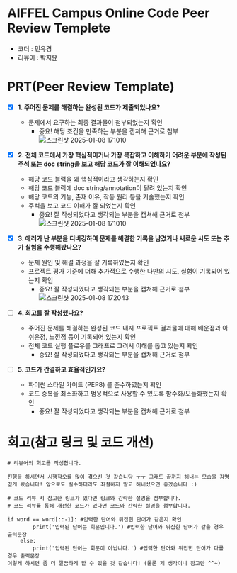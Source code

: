 # AIFFEL Campus Online Code Peer Review Templete
- 코더 : 민유경  
- 리뷰어 : 박지윤  


# PRT(Peer Review Template)
- [x]  **1. 주어진 문제를 해결하는 완성된 코드가 제출되었나요?**
    - 문제에서 요구하는 최종 결과물이 첨부되었는지 확인
        - 중요! 해당 조건을 만족하는 부분을 캡쳐해 근거로 첨부
          ![스크린샷 2025-01-08 171010](https://github.com/user-attachments/assets/551feffa-3b64-45c7-a2af-a8d697c8567e)

          
    
- [x]  **2. 전체 코드에서 가장 핵심적이거나 가장 복잡하고 이해하기 어려운 부분에 작성된 
  주석 또는 doc string을 보고 해당 코드가 잘 이해되었나요?**
    - 해당 코드 블럭을 왜 핵심적이라고 생각하는지 확인
    - 해당 코드 블럭에 doc string/annotation이 달려 있는지 확인
    - 해당 코드의 기능, 존재 이유, 작동 원리 등을 기술했는지 확인
    - 주석을 보고 코드 이해가 잘 되었는지 확인
        - 중요! 잘 작성되었다고 생각되는 부분을 캡쳐해 근거로 첨부
          ![스크린샷 2025-01-08 171010](https://github.com/user-attachments/assets/99fefdd3-cfc1-41da-aa77-d0f6206400da)

  
- [x]  **3. 에러가 난 부분을 디버깅하여 문제를 해결한 기록을 남겼거나
  새로운 시도 또는 추가 실험을 수행해봤나요?**
    - 문제 원인 및 해결 과정을 잘 기록하였는지 확인
    - 프로젝트 평가 기준에 더해 추가적으로 수행한 나만의 시도, 
      실험이 기록되어 있는지 확인
        - 중요! 잘 작성되었다고 생각되는 부분을 캡쳐해 근거로 첨부
          ![스크린샷 2025-01-08 172043](https://github.com/user-attachments/assets/4a3869e6-9ea2-407b-9bdb-62fb84d6dbc8)

  
- [ ]  **4. 회고를 잘 작성했나요?**
    - 주어진 문제를 해결하는 완성된 코드 내지 프로젝트 결과물에 대해
    배운점과 아쉬운점, 느낀점 등이 기록되어 있는지 확인
    - 전체 코드 실행 플로우를 그래프로 그려서 이해를 돕고 있는지 확인
        - 중요! 잘 작성되었다고 생각되는 부분을 캡쳐해 근거로 첨부
    
- [ ]  **5. 코드가 간결하고 효율적인가요?**
    - 파이썬 스타일 가이드 (PEP8) 를 준수하였는지 확인
    - 코드 중복을 최소화하고 범용적으로 사용할 수 있도록 함수화/모듈화했는지 확인
        - 중요! 잘 작성되었다고 생각되는 부분을 캡쳐해 근거로 첨부


# 회고(참고 링크 및 코드 개선)
```
# 리뷰어의 회고를 작성합니다.

진행을 하시면서 시행착오를 많이 겪으신 것 같습니당 ㅜㅜ 그래도 끝까지 해내는 모습을 감명 깊게 봤습니다! 앞으로도 실수하더라도 좌절하지 말고 해내셨으면 좋겠습니다 :)

# 코드 리뷰 시 참고한 링크가 있다면 링크와 간략한 설명을 첨부합니다. 
# 코드 리뷰를 통해 개선한 코드가 있다면 코드와 간략한 설명을 첨부합니다.

if word == word[::-1]: #입력한 단어와 뒤집힌 단어가 같은지 확인
        print('입력된 단어는 회문입니다.') #입력한 단어와 뒤집힌 단어가 같을 경우 출력문장
    else:
        print('입력된 단어는 회문이 아닙니다.') #입력한 단어와 뒤집힌 단어가 다를 경우 출력문장
이렇게 하시면 좀 더 깔끔하게 할 수 있을 것 같습니다! (물론 제 생각이니 참고만 ^^~) 
```
